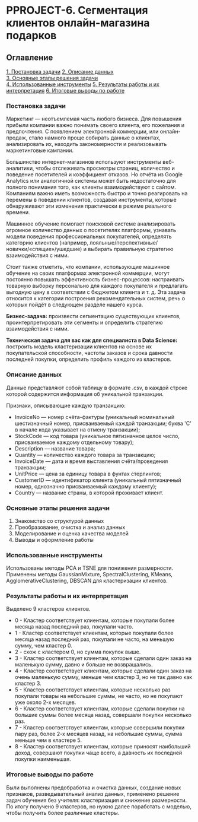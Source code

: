 # PPROJECT-6. Сегментация клиентов онлайн-магазина подарков

## Оглавление  
[1. Постановка задачи](#Постановка-задачи) 
[2. Описание данных](#Описание-данных)  
[3. Основные этапы решения задачи](#Основные-этапы-решения-задачи)   
[4. Использованные инструменты](#Использованные-инструменты)
[5. Результаты работы и их интерпретация](#Результаты-работы-и-их-интерпретация)
[6. Итоговые выводы по работе](#Итоговые-выводы-по-работе)

### Постановка задачи 
Маркетинг — неотъемлемая часть любого бизнеса. Для повышения прибыли компании важно понимать своего клиента, его пожелания и предпочтения. С появлением электронной коммерции, или онлайн-продаж, стало намного проще собирать данные о клиентах, анализировать их, находить закономерности и реализовывать маркетинговые кампании.

Большинство интернет-магазинов используют инструменты веб-аналитики, чтобы отслеживать просмотры страниц, количество и поведение посетителей и коэффициент отказов. Но отчёта из Google Analytics или аналогичной системы может быть недостаточно для полного понимания того, как клиенты взаимодействуют с сайтом. Компаниям важно иметь возможность быстро и точно реагировать на перемены в поведении клиентов, создавая инструменты, которые обнаруживают эти изменения практически в режиме реального времени.

Машинное обучение помогает поисковой системе анализировать огромное количество данных о посетителях платформы, узнавать модели поведения профессиональных покупателей, определять категорию клиентов (например, лояльные/перспективные/новички/«спящие»/ушедшие) и выбирать правильную стратегию взаимодействия с ними.

Стоит также отметить, что компании, использующие машинное обучение на своих платформах электронной коммерции, могут постоянно повышать эффективность бизнес-процессов: настраивать товарную выборку персонально для каждого покупателя и предлагать выгодную цену в соответствии с бюджетом клиента и т. д. Эта задача относится к категории построения рекомендательных систем, речь о которых пойдёт в следующем разделе нашего курса.

**Бизнес-задача:** произвести сегментацию существующих клиентов, проинтерпретировать эти сегменты и определить стратегию взаимодействия с ними.

**Техническая задача для вас как для специалиста в Data Science:** построить модель кластеризации клиентов на основе их покупательской способности, частоты заказов и срока давности последней покупки, определить профиль каждого из кластеров.


### Описание данных
Данные представляют собой таблицу в формате .csv, в каждой строке которой содержится информация об уникальной транзакции. 

Признаки, описывающие каждую транзакцию:

- InvoiceNo — номер счёта-фактуры (уникальный номинальный шестизначный номер, присваиваемый каждой транзакции; буква 'C' в начале кода указывает на отмену транзакции);
- StockCode — код товара (уникальное пятизначное целое число, присваиваемое каждому отдельному товару);
- Description — название товара;
- Quantity — количество каждого товара за транзакцию;
- InvoiceDate — дата и время выставления счёта/проведения транзакции;
- UnitPrice — цена за единицу товара в фунтах стерлингов;
- CustomerID — идентификатор клиента (уникальный пятизначный номер, однозначно присваиваемый каждому клиенту);
- Country — название страны, в которой проживает клиент.


### Основные этапы решения задачи  
1. Знакомство со структурой данных
2. Преобразование, очистка и анализ данных
3. Моделирование и оценка качества моделей
4. Выводы и оформление работы


### Использованные инструменты  
Использованы методы PCA и TSNE для понижения размерности. Применены методы GaussianMixture, SpectralClustering, KMeans, AgglomerativeClustering, DBSCAN для кластеризации клиентов.


### Результаты работы и их интерпретация  
Выделено 9 кластеров клиентов.
* 0 - Кластер соответствует клиентам, которые покупали более месяца назад последний раз, покупали часто.
* 1 - Кластер соответствует клиентам, которые покупали более месяца назад последний раз, покупали не часто, на меньшую сумму, чем кластер 0.
* 2 - схож с кластером 0, но сумма покупок выше.
* 3 - Кластер соответствует клиентам, которые сделали один заказ на маленькую сумму, давно и больше не возвращались.
* 4 - Кластер соответствует клиентам, которые сделали один заказ на очень маленькую сумму, меньше чем кластер 3, но не так давно как кластер 3.
* 5 - Кластер соответствует клиентам, которые несколько раз покупали товары на небольшие суммы, не часто, но не покупают уже около 2-х месяцев.
* 6 - Кластер соответствует клиентам, которые сделали покупки на большие суммы более месяца назад, совершали покупки несколько раз.
* 7 - Кластер соответствует клиентам, которые совершили покупки пару раз, более 2-х месяцев назад, на небольшие суммы, сумма меньше чем в кластере 5.
* 8 - Кластер соответствует клиентам, которые приносят наибольший доход, совершают покупки чаще всего, а давность их последней покупки наименьшая.


### Итоговые выводы по работе  
Были выполнены предобработка и очистка данных, создание новых признаков, разведывательный анализ данных, применено решение задач обучения без учителя: кластеризация и снижение размерности.
По итогу получено 9 кластеров, но нужно далее поработать с моделью, чтобы получить более различные кластеры.